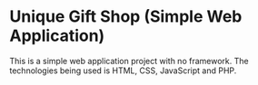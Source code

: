 # Unique Gift Shop (Simple Web Application)

This is a simple web application project with no framework. The technologies being used is HTML, CSS, JavaScript and PHP.

